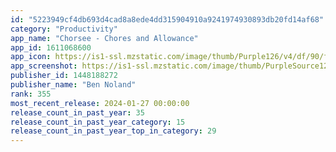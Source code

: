 ```yaml
---
id: "5223949cf4db693d4cad8a8ede4dd315904910a9241974930893db20fd14af68"
category: "Productivity"
app_name: "Chorsee - Chores and Allowance"
app_id: 1611068600
app_icon: https://is1-ssl.mzstatic.com/image/thumb/Purple126/v4/df/90/f9/df90f980-2916-37da-9a9a-d189a492df15/AppIcon-0-0-1x_U007emarketing-0-7-0-sRGB-85-220.png/1024x1024bb.png
app_screenshot: https://is1-ssl.mzstatic.com/image/thumb/PurpleSource122/v4/98/79/79/98797978-6326-cc0d-0452-41e8d24282ae/6d9559dd-0a17-46be-bb0a-759682af6c90_iPhone65-1.png/1242x2688bb.png
publisher_id: 1448188272
publisher_name: "Ben Noland"
rank: 355
most_recent_release: 2024-01-27 00:00:00
release_count_in_past_year: 35
release_count_in_past_year_category: 15
release_count_in_past_year_top_in_category: 29
---
```

